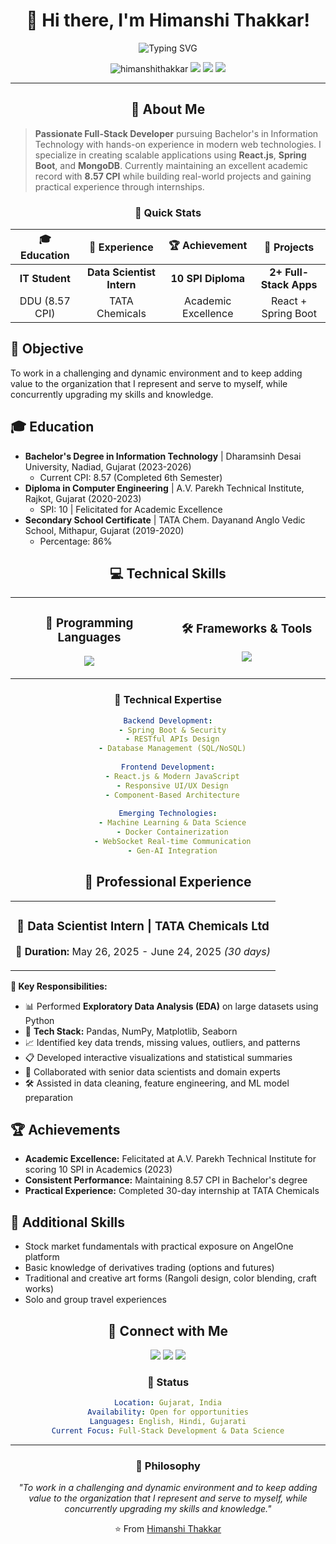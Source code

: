 <div align="center">
  
# 💫 Hi there, I'm Himanshi Thakkar! 

<img src="https://readme-typing-svg.herokuapp.com?font=Fira+Code&size=30&pause=1000&color=8B5CF6&center=true&vCenter=true&width=600&lines=Full-Stack+Developer;React.js+%26+Spring+Boot+Expert;Information+Technology+Student;Always+Learning+New+Technologies" alt="Typing SVG" />

<p align="center">
  <img src="https://komarev.com/ghpvc/?username=himanshithakkar&label=Profile%20views&color=8b5cf6&style=flat" alt="himanshithakkar" />
  <img src="https://img.shields.io/badge/Focus-Full%20Stack%20Development-8b5cf6" />
  <img src="https://img.shields.io/badge/Lives-Gujarat,%20India-success" />
  <img src="https://img.shields.io/badge/Status-Available%20for%20Hire-brightgreen" />
</p>

</div>

---

<div align="center">
  
## 🚀 About Me

</div>

> **Passionate Full-Stack Developer** pursuing Bachelor's in Information Technology with hands-on experience in modern web technologies. I specialize in creating scalable applications using **React.js**, **Spring Boot**, and **MongoDB**. Currently maintaining an excellent academic record with **8.57 CPI** while building real-world projects and gaining practical experience through internships.

<div align="center">

### 🌟 Quick Stats

| 🎓 Education | 💼 Experience | 🏆 Achievement | 🔧 Projects |
|:---:|:---:|:---:|:---:|
| **IT Student** | **Data Scientist Intern** | **10 SPI Diploma** | **2+ Full-Stack Apps** |
| DDU (8.57 CPI) | TATA Chemicals | Academic Excellence | React + Spring Boot |

</div>

## 🎯 Objective
To work in a challenging and dynamic environment and to keep adding value to the organization that I represent and serve to myself, while concurrently upgrading my skills and knowledge.

## 🎓 Education
- **Bachelor's Degree in Information Technology** | Dharamsinh Desai University, Nadiad, Gujarat (2023-2026)
  - Current CPI: 8.57 (Completed 6th Semester)
- **Diploma in Computer Engineering** | A.V. Parekh Technical Institute, Rajkot, Gujarat (2020-2023)
  - SPI: 10 | Felicitated for Academic Excellence
- **Secondary School Certificate** | TATA Chem. Dayanand Anglo Vedic School, Mithapur, Gujarat (2019-2020)
  - Percentage: 86%

<div align="center">

## 💻 Technical Skills

</div>

<table align="center">
<tr>
<td align="center" width="50%">

### 🚀 Programming Languages
<p align="center">
  <img src="https://skillicons.dev/icons?i=c,cpp,java,js,python,mysql" />
</p>

</td>
<td align="center" width="50%">

### 🛠️ Frameworks & Tools
<p align="center">
  <img src="https://skillicons.dev/icons?i=react,nodejs,spring,mongodb,tailwind,docker" />
</p>

</td>
</tr>
</table>

<div align="center">

### 🎯 Technical Expertise

```yaml
Backend Development:
  - Spring Boot & Security
  - RESTful APIs Design
  - Database Management (SQL/NoSQL)
  
Frontend Development:
  - React.js & Modern JavaScript
  - Responsive UI/UX Design
  - Component-Based Architecture
  
Emerging Technologies:
  - Machine Learning & Data Science
  - Docker Containerization
  - WebSocket Real-time Communication
  - Gen-AI Integration
```

</div>

<div align="center">

## 💼 Professional Experience

</div>

<div align="center">
<table width="100%">
<tr>
<td align="center">

### 🏢 Data Scientist Intern | TATA Chemicals Ltd
**📅 Duration:** May 26, 2025 - June 24, 2025 *(30 days)*

</td>
</tr>
</table>
</div>

**🔬 Key Responsibilities:**
- 📊 Performed **Exploratory Data Analysis (EDA)** on large datasets using Python
- 🐍 **Tech Stack:** Pandas, NumPy, Matplotlib, Seaborn
- 📈 Identified key data trends, missing values, outliers, and patterns
- 📋 Developed interactive visualizations and statistical summaries
- 🤝 Collaborated with senior data scientists and domain experts
- 🛠️ Assisted in data cleaning, feature engineering, and ML model preparation

## 🏆 Achievements
- **Academic Excellence:** Felicitated at A.V. Parekh Technical Institute for scoring 10 SPI in Academics (2023)
- **Consistent Performance:** Maintaining 8.57 CPI in Bachelor's degree
- **Practical Experience:** Completed 30-day internship at TATA Chemicals

## 🌟 Additional Skills
- Stock market fundamentals with practical exposure on AngelOne platform
- Basic knowledge of derivatives trading (options and futures)
- Traditional and creative art forms (Rangoli design, color blending, craft works)
- Solo and group travel experiences

<div align="center">

## 🤝 Connect with Me

<p align="center">
<a href="https://linkedin.com/in/himanshithakkar"><img src="https://img.shields.io/badge/-LinkedIn-0077B5?style=for-the-badge&logo=linkedin&logoColor=white"/></a>
<a href="https://github.com/himanshithakkar"><img src="https://img.shields.io/badge/-GitHub-181717?style=for-the-badge&logo=github&logoColor=white"/></a>
<a href="mailto:hthakkar374@gmail.com"><img src="https://img.shields.io/badge/-Email-D14836?style=for-the-badge&logo=gmail&logoColor=white"/></a>
</p>

### 📍 Status
```yaml
Location: Gujarat, India
Availability: Open for opportunities
Languages: English, Hindi, Gujarati
Current Focus: Full-Stack Development & Data Science
```

</div>

---

<div align="center">

### 💭 Philosophy

*"To work in a challenging and dynamic environment and to keep adding value to the organization that I represent and serve to myself, while concurrently upgrading my skills and knowledge."*


⭐️ From [Himanshi Thakkar](https://github.com/himanshithakkar)

</div>
